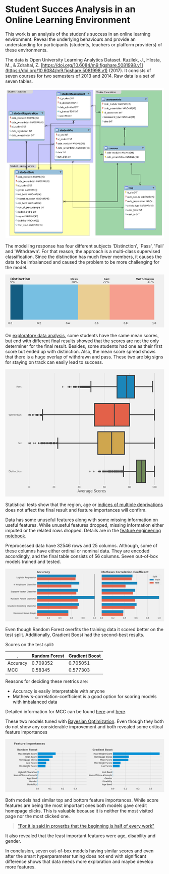 # Student Succes Analysis in an Online Learning Environment

This work is an analysis of the student's success in an online learning environment. Reveal the underlying behaviours and provide an understanding for participants (students, teachers or platform providers) of these environments.

The data is Open University Learning Analytics Dataset. Kuzilek, J., Hlosta, M., & Zdrahal, Z. [https://doi.org/10.6084/m9.figshare.5081998.v1](https://doi.org/10.6084/m9.figshare.5081998.v1) (2017). It consists of seven courses for two semesters of 2013 and 2014. Raw data is a set of seven tables.

[![Data Model](./readme_files/fig1_data_model.png "Data Model")](https://analyse.kmi.open.ac.uk/open_dataset)

The modelling response has four different subjects 'Distinction', 'Pass', 'Fail' and 'Withdrawn'. For that reason, the approach is a multi-class supervised classification. Since the distinction has much fewer members, it causes the data to be imbalanced and caused the problem to be more challenging for the model.

![Class Distribution](./readme_files/fig2_class_distribution.png)

On [exploratory data analysis](./jupyter_notebooks/2_Exploratory_Data_Analysis.ipynb), some students have the same mean scores, but end with different final results showed that the scores are not the only determiner for the final result. Besides, some students had one as their first score but ended up with distinction. Also, the mean score spread shows that there is a huge overlap of withdrawn and pass. These two are big signs for staying on track can easily lead to success.

![Average Score Distribution](./readme_files/fig3_mean_scores.png)

Statistical tests show that the region, age or [indices of multiple deprivations](https://en.wikipedia.org/wiki/Multiple_deprivation_index) does not affect the final result and feature importances will confirm.

Data has some unuseful features along with some missing information on useful features. While unuseful features dropped, missing information either imputed or the related rows dropped. Details are in the [feature engineering notebook](/jupyter_notebooks/3_Feature_Engineering.ipynb).

Preprocessed data have 32546 rows and 25 columns. Although, some of these columns have either ordinal or nominal data. They are encoded accordingly, and the final table consists of 56 columns. Seven out-of-box models trained and tested.

![Model Scores](./readme_files/fig4_model_scores.png)

Even though Random Forest overfits the training data it scored better on the test split. Additionally, Gradient Boost had the second-best results.


Scores on the test split:

. | Random Forest | Gradient Boost
------|------|------
Accuracy | 0.709352 | 0.705051
MCC |  0.58345 | 0.577303

Reasons for deciding these metrics are:

- Accuracy is easily interpretable with anyone
- Mathew's-correlation-coefficient is a good option for scoring models with imbalanced data

Detailed information for MCC can be found [here](https://www.kdnuggets.com/2018/06/right-metric-evaluating-machine-learning-models-2.html) and [here](https://en.wikipedia.org/wiki/Matthews_correlation_coefficient#Advantages_of_MCC_over_accuracy_and_F1_score).

These two models tuned with [Bayesian Optimization](https://github.com/fmfn/BayesianOptimization). Even though they both do not show any considerable improvement and both revealed some critical feature importances

![Feature Importances](./readme_files/fig5_feature_importances.png)

Both models had similar top and bottom feature importances. While score features are being the most important ones both models gave credit homepage clicks. This is valuable because it is neither the most visited page nor the most clicked one.

>["For it is said in proverbs that the beginning is half of every work"](
https://latin.stackexchange.com/questions/12900/is-the-beginning-is-half-of-every-action-truly-a-greek-proverb)

It also revealed that the least important features were age, disability and gender.

In conclusion, seven out-of-box models having similar scores and even after the smart hyperparameter tuning does not end with significant difference shows that data needs more exploration and maybe develop more features.
